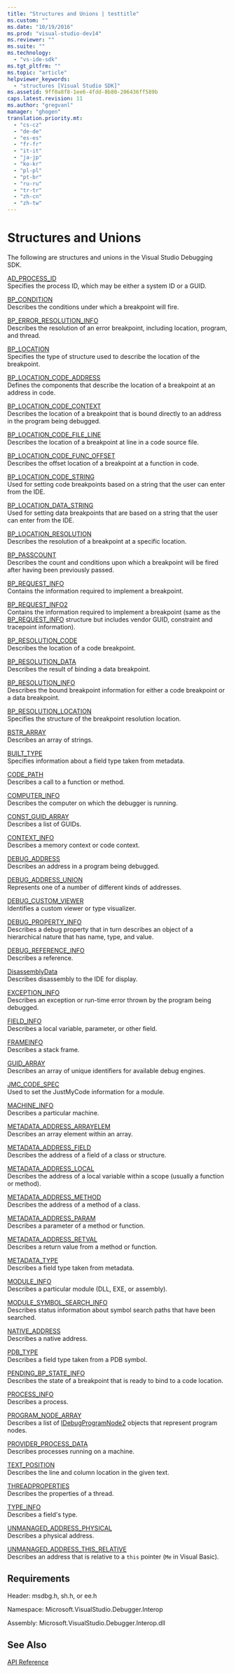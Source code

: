 ```yaml
---
title: "Structures and Unions | testtitle"
ms.custom: ""
ms.date: "10/19/2016"
ms.prod: "visual-studio-dev14"
ms.reviewer: ""
ms.suite: ""
ms.technology: 
  - "vs-ide-sdk"
ms.tgt_pltfrm: ""
ms.topic: "article"
helpviewer_keywords: 
  - "structures [Visual Studio SDK]"
ms.assetid: 9ff0a8f8-1ee6-4fdd-8b80-206436ff589b
caps.latest.revision: 11
ms.author: "gregvanl"
manager: "ghogen"
translation.priority.mt: 
  - "cs-cz"
  - "de-de"
  - "es-es"
  - "fr-fr"
  - "it-it"
  - "ja-jp"
  - "ko-kr"
  - "pl-pl"
  - "pt-br"
  - "ru-ru"
  - "tr-tr"
  - "zh-cn"
  - "zh-tw"
---
```

# Structures and Unions
The following are structures and unions in the Visual Studio Debugging SDK.  
  
 [AD_PROCESS_ID](../extensibility-debugger-reference/ad_process_id.md)  
 Specifies the process ID, which may be either a system ID or a GUID.  
  
 [BP_CONDITION](../extensibility-debugger-reference/bp_condition.md)  
 Describes the conditions under which a breakpoint will fire.  
  
 [BP_ERROR_RESOLUTION_INFO](../extensibility-debugger-reference/bp_error_resolution_info.md)  
 Describes the resolution of an error breakpoint, including location, program, and thread.  
  
 [BP_LOCATION](../extensibility-debugger-reference/bp_location.md)  
 Specifies the type of structure used to describe the location of the breakpoint.  
  
 [BP_LOCATION_CODE_ADDRESS](../extensibility-debugger-reference/bp_location_code_address.md)  
 Defines the components that describe the location of a breakpoint at an address in code.  
  
 [BP_LOCATION_CODE_CONTEXT](../extensibility-debugger-reference/bp_location_code_context.md)  
 Describes the location of a breakpoint that is bound directly to an address in the program being debugged.  
  
 [BP_LOCATION_CODE_FILE_LINE](../extensibility-debugger-reference/bp_location_code_file_line.md)  
 Describes the location of a breakpoint at line in a code source file.  
  
 [BP_LOCATION_CODE_FUNC_OFFSET](../extensibility-debugger-reference/bp_location_code_func_offset.md)  
 Describes the offset location of a breakpoint at a function in code.  
  
 [BP_LOCATION_CODE_STRING](../extensibility-debugger-reference/bp_location_code_string.md)  
 Used for setting code breakpoints based on a string that the user can enter from the IDE.  
  
 [BP_LOCATION_DATA_STRING](../extensibility-debugger-reference/bp_location_data_string.md)  
 Used for setting data breakpoints that are based on a string that the user can enter from the IDE.  
  
 [BP_LOCATION_RESOLUTION](../extensibility-debugger-reference/bp_location_resolution.md)  
 Describes the resolution of a breakpoint at a specific location.  
  
 [BP_PASSCOUNT](../extensibility-debugger-reference/bp_passcount.md)  
 Describes the count and conditions upon which a breakpoint will be fired after having been previously passed.  
  
 [BP_REQUEST_INFO](../extensibility-debugger-reference/bp_request_info.md)  
 Contains the information required to implement a breakpoint.  
  
 [BP_REQUEST_INFO2](../extensibility-debugger-reference/bp_request_info2.md)  
 Contains the information required to implement a breakpoint (same as the [BP_REQUEST_INFO](../extensibility-debugger-reference/bp_request_info.md) structure but includes vendor GUID, constraint and tracepoint information).  
  
 [BP_RESOLUTION_CODE](../extensibility-debugger-reference/bp_resolution_code.md)  
 Describes the location of a code breakpoint.  
  
 [BP_RESOLUTION_DATA](../extensibility-debugger-reference/bp_resolution_data.md)  
 Describes the result of binding a data breakpoint.  
  
 [BP_RESOLUTION_INFO](../extensibility-debugger-reference/bp_resolution_info.md)  
 Describes the bound breakpoint information for either a code breakpoint or a data breakpoint.  
  
 [BP_RESOLUTION_LOCATION](../extensibility-debugger-reference/bp_resolution_location.md)  
 Specifies the structure of the breakpoint resolution location.  
  
 [BSTR_ARRAY](../extensibility-debugger-reference/bstr_array.md)  
 Describes an array of strings.  
  
 [BUILT_TYPE](../extensibility-debugger-reference/built_type.md)  
 Specifies information about a field type taken from metadata.  
  
 [CODE_PATH](../extensibility-debugger-reference/code_path.md)  
 Describes a call to a function or method.  
  
 [COMPUTER_INFO](../extensibility-debugger-reference/computer_info.md)  
 Describes the computer on which the debugger is running.  
  
 [CONST_GUID_ARRAY](../extensibility-debugger-reference/const_guid_array.md)  
 Describes a list of GUIDs.  
  
 [CONTEXT_INFO](../extensibility-debugger-reference/context_info.md)  
 Describes a memory context or code context.  
  
 [DEBUG_ADDRESS](../extensibility-debugger-reference/debug_address.md)  
 Describes an address in a program being debugged.  
  
 [DEBUG_ADDRESS_UNION](../extensibility-debugger-reference/debug_address_union.md)  
 Represents one of a number of different kinds of addresses.  
  
 [DEBUG_CUSTOM_VIEWER](../extensibility-debugger-reference/debug_custom_viewer.md)  
 Identifies a custom viewer or type visualizer.  
  
 [DEBUG_PROPERTY_INFO](../extensibility-debugger-reference/debug_property_info.md)  
 Describes a debug property that in turn describes an object of a hierarchical nature that has name, type, and value.  
  
 [DEBUG_REFERENCE_INFO](../extensibility-debugger-reference/debug_reference_info.md)  
 Describes a reference.  
  
 [DisassemblyData](../extensibility-debugger-reference/disassemblydata.md)  
 Describes disassembly to the IDE for display.  
  
 [EXCEPTION_INFO](../extensibility-debugger-reference/exception_info.md)  
 Describes an exception or run-time error thrown by the program being debugged.  
  
 [FIELD_INFO](../extensibility-debugger-reference/field_info.md)  
 Describes a local variable, parameter, or other field.  
  
 [FRAMEINFO](../extensibility-debugger-reference/frameinfo.md)  
 Describes a stack frame.  
  
 [GUID_ARRAY](../extensibility-debugger-reference/guid_array.md)  
 Describes an array of unique identifiers for available debug engines.  
  
 [JMC_CODE_SPEC](../extensibility-debugger-reference/jmc_code_spec.md)  
 Used to set the JustMyCode information for a module.  
  
 [MACHINE_INFO](../extensibility-debugger-reference/machine_info.md)  
 Describes a particular machine.  
  
 [METADATA_ADDRESS_ARRAYELEM](../extensibility-debugger-reference/metadata_address_arrayelem.md)  
 Describes an array element within an array.  
  
 [METADATA_ADDRESS_FIELD](../extensibility-debugger-reference/metadata_address_field.md)  
 Describes the address of a field of a class or structure.  
  
 [METADATA_ADDRESS_LOCAL](../extensibility-debugger-reference/metadata_address_local.md)  
 Describes the address of a local variable within a scope (usually a function or method).  
  
 [METADATA_ADDRESS_METHOD](../extensibility-debugger-reference/metadata_address_method.md)  
 Describes the address of a method of a class.  
  
 [METADATA_ADDRESS_PARAM](../extensibility-debugger-reference/metadata_address_param.md)  
 Describes a parameter of a method or function.  
  
 [METADATA_ADDRESS_RETVAL](../extensibility-debugger-reference/metadata_address_retval.md)  
 Describes a return value from a method or function.  
  
 [METADATA_TYPE](../extensibility-debugger-reference/metadata_type.md)  
 Describes a field type taken from metadata.  
  
 [MODULE_INFO](../extensibility-debugger-reference/module_info.md)  
 Describes a particular module (DLL, EXE, or assembly).  
  
 [MODULE_SYMBOL_SEARCH_INFO](../extensibility-debugger-reference/module_symbol_search_info.md)  
 Describes status information about symbol search paths that have been searched.  
  
 [NATIVE_ADDRESS](../extensibility-debugger-reference/native_address.md)  
 Describes a native address.  
  
 [PDB_TYPE](../extensibility-debugger-reference/pdb_type.md)  
 Describes a field type taken from a PDB symbol.  
  
 [PENDING_BP_STATE_INFO](../extensibility-debugger-reference/pending_bp_state_info.md)  
 Describes the state of a breakpoint that is ready to bind to a code location.  
  
 [PROCESS_INFO](../extensibility-debugger-reference/process_info.md)  
 Describes a process.  
  
 [PROGRAM_NODE_ARRAY](../extensibility-debugger-reference/program_node_array.md)  
 Describes a list of [IDebugProgramNode2](../extensibility-debugger-reference/idebugprogramnode2.md) objects that represent program nodes.  
  
 [PROVIDER_PROCESS_DATA](../extensibility-debugger-reference/provider_process_data.md)  
 Describes processes running on a machine.  
  
 [TEXT_POSITION](../extensibility-debugger-reference/text_position.md)  
 Describes the line and column location in the given text.  
  
 [THREADPROPERTIES](../extensibility-debugger-reference/threadproperties.md)  
 Describes the properties of a thread.  
  
 [TYPE_INFO](../extensibility-debugger-reference/type_info.md)  
 Describes a field's type.  
  
 [UNMANAGED_ADDRESS_PHYSICAL](../extensibility-debugger-reference/unmanaged_address_physical.md)  
 Describes a physical address.  
  
 [UNMANAGED_ADDRESS_THIS_RELATIVE](../extensibility-debugger-reference/unmanaged_address_this_relative.md)  
 Describes an address that is relative to a `this` pointer (`Me` in Visual Basic).  
  
## Requirements  
 Header: msdbg.h, sh.h, or ee.h  
  
 Namespace: Microsoft.VisualStudio.Debugger.Interop  
  
 Assembly: Microsoft.VisualStudio.Debugger.Interop.dll  
  
## See Also  
 [API Reference](../extensibility-debugger-reference/api-reference--visual-studio-debugging-.md)